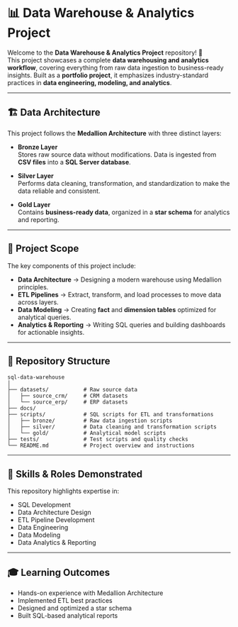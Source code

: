 # 📊 Data Warehouse & Analytics Project

Welcome to the **Data Warehouse & Analytics Project** repository! 🚀  
This project showcases a complete **data warehousing and analytics workflow**, covering everything from raw data ingestion to business-ready insights. Built as a **portfolio project**, it emphasizes industry-standard practices in **data engineering, modeling, and analytics**.

---

## 🏗️ Data Architecture

This project follows the **Medallion Architecture** with three distinct layers:

- **Bronze Layer**  
  Stores raw source data without modifications. Data is ingested from **CSV files** into a **SQL Server database**.  

- **Silver Layer**  
  Performs data cleaning, transformation, and standardization to make the data reliable and consistent.  

- **Gold Layer**  
  Contains **business-ready data**, organized in a **star schema** for analytics and reporting.  

---

## 📖 Project Scope

The key components of this project include:

- **Data Architecture** → Designing a modern warehouse using Medallion principles.  
- **ETL Pipelines** → Extract, transform, and load processes to move data across layers.  
- **Data Modeling** → Creating **fact** and **dimension tables** optimized for analytical queries.  
- **Analytics & Reporting** → Writing SQL queries and building dashboards for actionable insights.  

---

## 📂 Repository Structure

    sql-data-warehouse
    │
    ├── datasets/           # Raw source data
    │   ├── source_crm/     # CRM datasets
    │   └── source_erp/     # ERP datasets
    ├── docs/
    ├── scripts/            # SQL scripts for ETL and transformations
    │   ├── bronze/         # Raw data ingestion scripts
    │   ├── silver/         # Data cleaning and transformation scripts
    │   └── gold/           # Analytical model scripts
    ├── tests/              # Test scripts and quality checks
    └── README.md           # Project overview and instructions



---

## 🎯 Skills & Roles Demonstrated

This repository highlights expertise in:  

- SQL Development  
- Data Architecture Design  
- ETL Pipeline Development  
- Data Engineering  
- Data Modeling  
- Data Analytics & Reporting  

---

## 🎓 Learning Outcomes
- Hands-on experience with Medallion Architecture  
- Implemented ETL best practices  
- Designed and optimized a star schema  
- Built SQL-based analytical reports  
